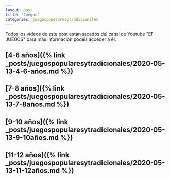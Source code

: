 ```yaml
---
layout: post
title: "Juegos"
categories: juegospopularesytradicionales
---
```


Todos los vídeos de este post están sacados del canal de Youtube "EF JUEGOS" para más información podéis acceder a él.

## [4-6 años]({% link _posts/juegospopularesytradicionales/2020-05-13-4-6-años.md %})

## [7-8 años]({% link _posts/juegospopularesytradicionales/2020-05-13-7-8años.md %})

## [9-10 años]({% link _posts/juegospopularesytradicionales/2020-05-13-9-10años.md %})

## [11-12 años]({% link _posts/juegospopularesytradicionales/2020-05-13-11-12años.md %})
